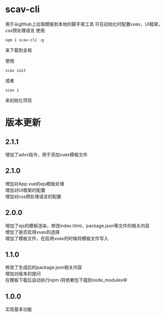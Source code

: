 # scav-cli
用于从github上拉取模板到本地的脚手架工具
可在初始化时配置vuex，UI框架，css预处理语言
使用
```
npm i scav-cli -g
```
来下载到全局

使用
```
scav init
```
或者
```
scav i
```
来初始化项目

# 版本更新
## 2.1.1
增加了advx指令，用于添加vuex模板文件

## 2.1.0
增加对App.vue的ejs模板处理  
增加对UI框架的配置  
增加对css预处理语言的配置  

## 2.0.0
增加了ejs的模板渲染，修改index.html，package.json等文件的相关内容  
增加了是否启用vuex的选择  
增加了模板文件，在启用vuex的时候将模板文件写入  

## 1.1.0
修改了生成后的package.json相关内容  
增加对版本的提问  
在模板下载后自动执行npm i将依赖包下载到node_modules中

## 1.0.0
实现基本功能
